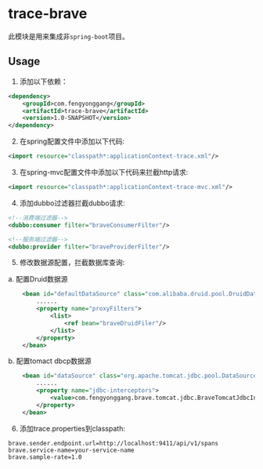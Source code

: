 trace-brave
============

此模块是用来集成非`spring-boot`项目。 

## Usage

1) 添加以下依赖：

```xml
<dependency>
    <groupId>com.fengyonggang</groupId>
    <artifactId>trace-brave</artifactId>
    <version>1.0-SNAPSHOT</version>
</dependency>
```

2) 在spring配置文件中添加以下代码:

```xml
<import resource="classpath*:applicationContext-trace.xml"/>
```

3) 在spring-mvc配置文件中添加以下代码来拦截http请求:

```xml
<import resource="classpath*:applicationContext-trace-mvc.xml"/>
```

4) 添加dubbo过滤器拦截dubbo请求:

```xml
<!--消费端过滤器-->
<dubbo:consumer filter="braveConsumerFilter"/>

<!--服务端过滤器-->
<dubbo:provider filter="braveProviderFilter"/>
```

5) 修改数据源配置，拦截数据库查询:

a. 配置Druid数据源

```xml
	<bean id="defaultDataSource" class="com.alibaba.druid.pool.DruidDataSource" destroy-method="close">
		......
		<property name="proxyFilters">
			<list>
				<ref bean="braveDruidFiler"/>
			</list>
		</property>  
	</bean>
```

b. 配置tomact dbcp数据源

```xml
	<bean id="dataSource" class="org.apache.tomcat.jdbc.pool.DataSource">
		......
		<property name="jdbc-interceptors">
			<value>com.fengyonggang.brave.tomcat.jdbc.BraveTomcatJdbcInterceptor</value>
		</property>
	</bean>
```

6) 添加trace.properties到classpath:

```
brave.sender.endpoint.url=http://localhost:9411/api/v1/spans
brave.service-name=your-service-name
brave.sample-rate=1.0
```
